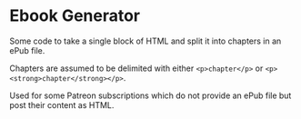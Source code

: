 # Ebook Generator

Some code to take a single block of HTML and split it into chapters in an ePub file.

Chapters are assumed to be delimited with either `<p>chapter</p>` or `<p><strong>chapter</strong></p>`.

Used for some Patreon subscriptions which do not provide an ePub file but post their content as HTML.
